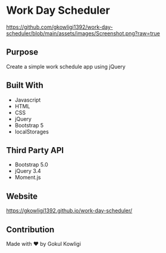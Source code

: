 # Work Day Scheduler

https://github.com/gkowligi1392/work-day-scheduler/blob/main/assets/images/Screenshot.png?raw=true

## Purpose

Create a simple work schedule app using jQuery

## Built With

- Javascript
- HTML
- CSS
- jQuery
- Bootstrap 5
- localStorages

## Third Party API

- Bootstrap 5.0
- jQuery 3.4
- Moment.js

## Website

https://gkowligi1392.github.io/work-day-scheduler/

## Contribution

Made with ❤️ by Gokul Kowligi
